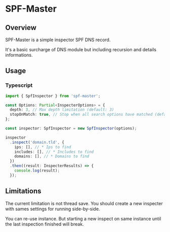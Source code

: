 # SPF-Master

## Overview

SPF-Master is a simple inspector SPF DNS record.

It's a basic surcharge of DNS module but including recursion and details informations.

## Usage

### Typescript

```typescript
import { SpfInspector } from 'spf-master';

const Options: Partial<InspecterOptions> = {
  depth: 3, // Max depth limitation (default: 3)
  stopOnMatch: true, // Stop when all search options have matched (default: true)
};

const inspector: SpfInspector = new SpfInspector(options);

inspector
  .inspect('domain.tld', {
    ips: [], // * Ips to find
    includes: [], // * Includes to find
    domains: [], // * Domains to find
  })
  .then((result: InspecterResults) => {
    console.log(result);
  });
```

## Limitations

The current limitation is not thread save.
You should create a new inspecter with sames settings for running side-by-side.

You can re-use instance. But starting a new inspect on same instance until the last inspection finished will break.
